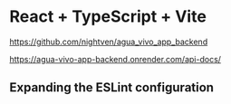 # React + TypeScript + Vite

https://github.com/nightven/agua_vivo_app_backend

https://agua-vivo-app-backend.onrender.com/api-docs/

## Expanding the ESLint configuration
